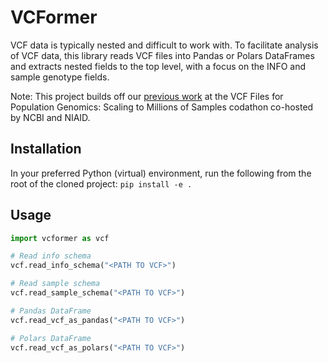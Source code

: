 # VCFormer

VCF data is typically nested and difficult to work with. To facilitate analysis of VCF data, this library reads VCF files into Pandas or Polars DataFrames and extracts nested fields to the top level, with a focus on the INFO and sample genotype fields. 

Note: This project builds off our [previous work](https://github.com/NCBI-Codeathons/vcf-4-population-genomics-team-abdennur) at the VCF Files for Population Genomics: Scaling to Millions of Samples codathon co-hosted by NCBI and NIAID.


## Installation
In your preferred Python (virtual) environment, run the following from the root of the cloned project: `pip install -e .`


## Usage
```python
import vcformer as vcf

# Read info schema
vcf.read_info_schema("<PATH TO VCF>")

# Read sample schema
vcf.read_sample_schema("<PATH TO VCF>")

# Pandas DataFrame
vcf.read_vcf_as_pandas("<PATH TO VCF>")

# Polars DataFrame
vcf.read_vcf_as_polars("<PATH TO VCF>")
```